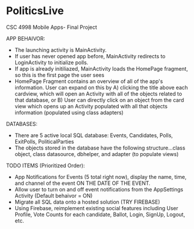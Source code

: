 # PoliticsLive
CSC 4998 Mobile Apps- Final Project

APP BEHAIVOR:
- The launching activity is MainActivity.
- If user has never opened app before, MainActivity redirects to LoginActivity to initialize polls.
- If app is already initiliazed, MainActivity loads the HomePage fragment, so this is the first page the user sees
- HomePage Fragment contains an overview of all of the app's information.  User can expand on this by A) clicking the title above each cardview, which will open an Activity with all of the objects related to that database, or B) User can directly click on an object from the card view which opens up an Activity populated with all that objects information (populated using class adapters)

DATABASES:
- There are 5 active local SQL database: Events, Candidates, Polls, ExitPolls, PoliticalParties
- The objects stored in the database have the following structure...class object, class datasource, dbhelper, and adapter (to populate views)


TODO ITEMS (Prioritized Order):
- App Notifications for Events (5 total right now), display the name, time, and channel of the event ON THE DATE OF THE EVENT.
- Allow user to turn on and off event notifications from the AppSettings Activity (Default behaivor = ON)
- Migrate all SQL data onto a hosted solution (TRY FIREBASE)
- Using Firebase, reimplement existing social features including User Profile, Vote Counts for each candidate, Ballot, Login, SignUp, Logout, etc.
